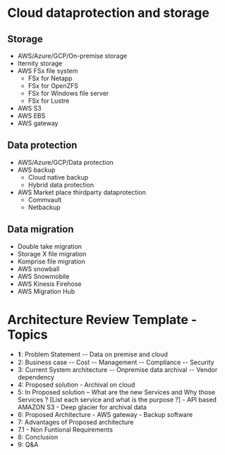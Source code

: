 # Cloud dataprotection and storage 

## Storage 
- AWS/Azure/GCP/On-premise storage
- Iternity storage
- AWS FSx file system
  - FSx for Netapp
  - FSx for OpenZFS
  - FSx for Windows file server
  - FSx for Lustre
- AWS S3 
- AWS EBS
- AWS gateway

## Data protection
- AWS/Azure/GCP/Data protection 
- AWS backup
  - Cloud native backup 
  - Hybrid data protection
- AWS Market place thirdparty dataprotection
  - Commvault
  - Netbackup
  
## Data migration 
- Double take migration 
- Storage X file migration
- Komprise file migration
- AWS snowball
- AWS Snowmobile
- AWS Kinesis Firehose
- AWS Migration Hub


# Architecture Review Template - Topics
- 𝟏: Problem Statement
-- Data  on premise and cloud
- 2: Business case
-- Cost
-- Management
-- Compliance 
-- Security   
- 3: Current System architecture
-- Onpremise data archival 
-- Vendor dependency
- 4: Proposed solution
      - Archival on cloud 
- 5: In Proposed solution – What are the new Services and Why those Services ? [List each service and what is the purpose ?]
      - API based AMAZON S3
      - Deep glacier for archival data       
- 6: Proposed Architecture
      - AWS gateway 
      - Backup software
- 7: Advantages of Proposed architecture
- 7.1 - Non Funtional Requirements
- 8: Conclusion
- 9: Q&A
